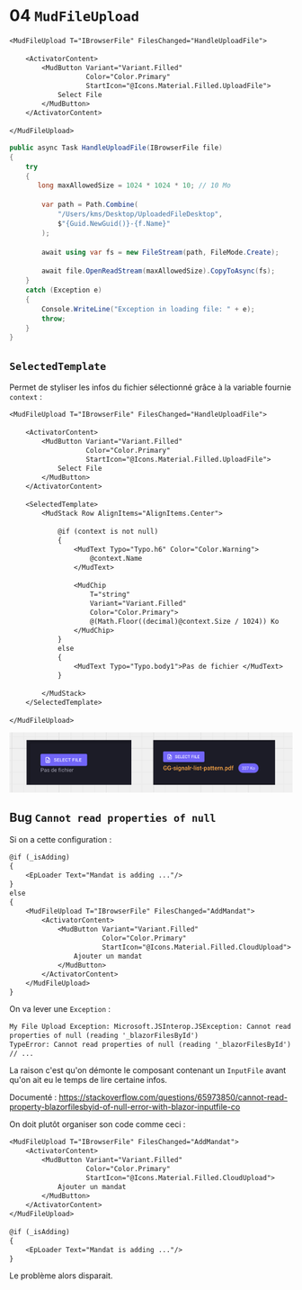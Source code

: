 # 04 `MudFileUpload`

```react
<MudFileUpload T="IBrowserFile" FilesChanged="HandleUploadFile">
    
    <ActivatorContent>
        <MudButton Variant="Variant.Filled"
                   Color="Color.Primary"
                   StartIcon="@Icons.Material.Filled.UploadFile">
            Select File
        </MudButton>
    </ActivatorContent>

</MudFileUpload>
```

```cs
public async Task HandleUploadFile(IBrowserFile file)
{
    try
    {
       long maxAllowedSize = 1024 * 1024 * 10; // 10 Mo

        var path = Path.Combine(
            "/Users/kms/Desktop/UploadedFileDesktop",
            $"{Guid.NewGuid()}-{f.Name}"
        );

        await using var fs = new FileStream(path, FileMode.Create);

        await file.OpenReadStream(maxAllowedSize).CopyToAsync(fs);
    }
    catch (Exception e)
    {
        Console.WriteLine("Exception in loading file: " + e);
        throw;
    }
}
```



## `SelectedTemplate`

Permet de styliser les infos du fichier sélectionné grâce à la variable fournie `context` :

```react
<MudFileUpload T="IBrowserFile" FilesChanged="HandleUploadFile">

    <ActivatorContent>
        <MudButton Variant="Variant.Filled"
                   Color="Color.Primary"
                   StartIcon="@Icons.Material.Filled.UploadFile">
            Select File
        </MudButton>
    </ActivatorContent>

    <SelectedTemplate>
        <MudStack Row AlignItems="AlignItems.Center">

            @if (context is not null)
            {
                <MudText Typo="Typo.h6" Color="Color.Warning">
                    @context.Name
                </MudText>

                <MudChip 
                    T="string" 
                    Variant="Variant.Filled" 
                    Color="Color.Primary">
                    @(Math.Floor((decimal)@context.Size / 1024)) Ko
                </MudChip>
            }
            else
            {
                <MudText Typo="Typo.body1">Pas de fichier </MudText>
            }

        </MudStack>
    </SelectedTemplate>

</MudFileUpload>
```

<img src="assets/selected-template-example-demo-mud.png" alt="selected-template-example-demo-mud" />



## Bug `Cannot read properties of null`

Si on a cette configuration :

```react
@if (_isAdding)
{
	<EpLoader Text="Mandat is adding ..."/>
}
else
{
    <MudFileUpload T="IBrowserFile" FilesChanged="AddMandat">
        <ActivatorContent>
            <MudButton Variant="Variant.Filled"
                       Color="Color.Primary"
                       StartIcon="@Icons.Material.Filled.CloudUpload">
                Ajouter un mandat
            </MudButton>
        </ActivatorContent>
    </MudFileUpload>
}
```

On va lever une `Exception` :

```
My File Upload Exception: Microsoft.JSInterop.JSException: Cannot read properties of null (reading '_blazorFilesById')
TypeError: Cannot read properties of null (reading '_blazorFilesById')
// ...
```

La raison c'est qu'on démonte le composant contenant un `InputFile` avant qu'on ait eu le temps de lire certaine infos.

Documenté : https://stackoverflow.com/questions/65973850/cannot-read-property-blazorfilesbyid-of-null-error-with-blazor-inputfile-co

On doit plutôt organiser son code comme ceci :

```react
<MudFileUpload T="IBrowserFile" FilesChanged="AddMandat">
    <ActivatorContent>
        <MudButton Variant="Variant.Filled"
                   Color="Color.Primary"
                   StartIcon="@Icons.Material.Filled.CloudUpload">
            Ajouter un mandat
        </MudButton>
    </ActivatorContent>
</MudFileUpload>

@if (_isAdding)
{
    <EpLoader Text="Mandat is adding ..."/>
}
```

Le problème alors disparait.





